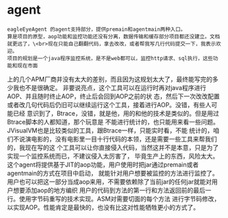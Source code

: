 # agent
    eagleEyeAgent 的agent支持部分，提供premain和agentmain两种入口。
    算是项目的原型，aop功能和监控功能还没有分离，数据传输和缓存部分项目都还没建立。文档就更远了，\<br>现在只能自己翻翻代码，拿去改改，或者帮我写几行代码提交一下，我表示欢迎。
    项目的规划是一个java程序监控系统，是不是web都可以，监控http请求、sql执行，这些功能和现在市面
上的几个APM厂商并没有太大的差别，而且因为这规划太大了，最终能写完的多少我也不是很确定。
    非要说亮点，这个工具可以在运行时再对java程序进行AOP、并且随时终止AOP，终止后会回到AOP之前的状
态，然后下一次改改配置或者改几句代码后仍旧可以继续运行这个工具，接着进行AOP。没错，有些人可能已经
意识到了，Btrace，没错，就是他，用的和他的技术是类似的。但是用过Btrace脚本的人都知道，那个玩意是
不能进行统计的，也只能用来看一些问题。JVisualVM也是比较类似的工具，跟Btrace一样，只能实时看，不能
统计的，咱们不说演电影的，没有电影里一目十行代码的本领，还是需要一些工具来帮我们的，我现在写的这
个工具可以让你直接侵入代码，当然这并不是本意，只是为了实现一个监控系统而已，不建议侵入太厉害了，
毕竟生产上的东西，风险太大。
    这个agent将提供基于JIT的aop功能，用户使用时把jar通过premain或者agentmain的方式在项目中启动，
就能针对用户想要被监控的方法进行监控了。
    用户也可以把这一部分当成aop来用，不需要依赖除了当前jar的任何jar就能对用户想要添加aop的地方编织
用户的代码到方法的第一行和方法返回前的最后一行。使用字节码重写的技术实现。ASM对需要切面的每个方法
进行字节码修改，以实现AOP。性能肯定是最快的，也没有比这对性能牺牲更小的方式了。
